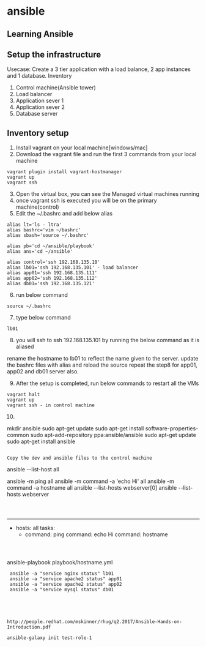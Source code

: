 # ansible
Learning Ansible
----------------

Setup the infrastructure
------------------------
Usecase: Create a 3 tier application with a load balance, 2 app instances and 1 database.
Inventory
1. Control machine(Ansible tower)
2. Load balancer
3. Application sever 1
4. Application sever 2
5. Database server

Inventory setup
---------------
1. Install vagrant on your local machine[windows/mac]
2. Download the vagrant file and run the first 3 commands from your local machine
```
vagrant plugin install vagrant-hostmanager
vagrant up
vagrant ssh
```
3. Open the virtual box, you can see the Managed virtual machines running
4. once vagrant ssh is executed you will be on the primary machine(control)
5. Edit the ~/.bashrc and add below alias

```
alias lt='ls - ltra'
alias bashrc='vim ~/bashrc'
alias sbash='source ~/.bashrc'

alias pb='cd ~/ansible/playbook'
alias ans='cd ~/ansible'

alias control='ssh 192.168.135.10'
alias lb01='ssh 192.168.135.101' - load balancer
alias app01='ssh 192.168.135.111'
alias app02='ssh 192.168.135.112'
alias db01='ssh 192.168.135.121'
```
6. run below command
```
source ~/.bashrc
```
7. type below command
```
lb01
```
8. you will ssh to ssh 192.168.135.101 by running the below command as it is aliased

rename the hostname to lb01 to reflect the name given to the server.
update the bashrc files with alias and reload the source
repeat the step8 for app01, app02 and db01 server also.

9. After the setup is completed, run below commands to restart all the VMs
```
vagrant halt
vagrant up
vagrant ssh - in control machine
```
10. 
mkdir ansible
sudo apt-get update
sudo apt-get install software-properties-common
sudo apt-add-repository ppa:ansible/ansible
sudo apt-get update
sudo apt-get install ansible
```

Copy the dev and ansible files to the control machine
```
ansible --list-host all

ansible -m ping all
ansible -m command -a 'echo Hi' all
ansible -m command -a hostname all
ansible --list-hosts webserver[0]
ansible --list-hosts webserver
```



```
---
- hosts: all
  tasks:
    - command: ping
      command: echo Hi
      command: hostname
      
```



```
 ansible-playbook playbook/hostname.yml
```
 ansible -a "service nginx status" lb01
 ansible -a "service apache2 status" app01
 ansible -a "service apache2 status" app02
 ansible -a "service mysql status" db01





http://people.redhat.com/mskinner/rhug/q2.2017/Ansible-Hands-on-Introduction.pdf

ansible-galaxy init test-role-1
